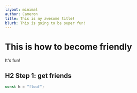 ```yaml
---
layout: minimal
author: Cameron
title: This is my awesome title!
blurb: This is going to be super fun!
---
```


# This is how to become friendly

It's fun!

## H2 Step 1: get friends

```js
const h = "flouf";
```
